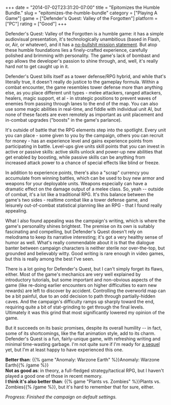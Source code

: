 +++
date = "2014-07-02T23:31:20-07:00"
title = "Epitomizes the Humble Bundle."
slug = "epitomizes-the-humble-bundle"
category = ["Playing A Game"]
game = ["Defender's Quest: Valley of the Forgotten"]
platform = ["PC"]
rating = ["Good"]
+++

Defender's Quest: Valley of the Forgotten is a humble game: it has a simple audiovisual presentation, it's technologically unambitious (based in Flash, or, Air, or whatever), and it has a <a href="http://www.defendersquest.com/1/?page=home">no-bullshit mission statement</a>.  But atop these humble foundations lies a finely-crafted experience, carefully polished and brimming with personality.  The game's lack of bombast and ego allows the developer's passion to shine through, and, well, it's really hard <i>not</i> to get caught up in it.

Defender's Quest bills itself as a tower defense/RPG hybrid, and while that's literally true, it doesn't really do justice to the gameplay formula.  Within a combat encounter, the game resembles tower defense more than anything else, as you place different unit types - melee attackers, ranged attackers, healers, magic support, et al - in strategic positions to prevent waves of enemies from passing through lanes to the end of the map.  You can also use some magic abilities in real-time, and fiddle with individual unit AI, but none of these facets are even remotely as important as unit placement and in-combat upgrades ("boosts" in the game's parlance).

It's outside of battle that the RPG elements step into the spotlight.  Every unit you can place - some given to you by the campaign, others you can recruit for money - has an experience level and gains experience points from participating in battle.  Level-ups give units skill points that you can invest in active or passive skills: active skills unlock and power-up new abilities that get enabled by boosting, while passive skills can be anything from increased attack power to a chance of special effects like blind or freeze.

In addition to experience points, there's also a "scrap" currency you accumulate from winning battles, which can be used to buy new armor and weapons for your deployable units.  Weapons especially can have a dramatic effect on the damage output of a melee class.  So, yeah -- outside of combat, it's a lot like a traditional RPG.  It's this balance between the game's two sides - realtime combat like a tower defense game, and leisurely out-of-combat statistical planning like an RPG - that I found really appealing.

What I also found appealing was the campaign's writing, which is where the game's personality shines brightest.  The premise on its own is suitably fascinating and compelling, but Defender's Quest doesn't rely on melodrama to keep its narrative interesting; it's got a very healthy sense of humor as well.  What's really commendable about it is that the dialogue banter between campaign characters is neither sterile nor over-the-top, but grounded and believably witty.  Good writing is rare enough in video games, but this is really among the best I've seen.

There is a lot going for Defender's Quest, but I can't simply forget its flaws, either.  Most of the game's mechanics are very well explained by introductory tutorials, but some important and non-obvious aspects of the game (like re-doing earlier encounters on higher difficulties to earn new rewards) are left to discover by accident.  Controlling the overworld map can be a bit painful, due to an odd decision to path through partially-hidden caves.  And the campaign's difficulty ramps up sharply toward the end, requiring quite a bit of stat-grinding to get through the final levels.  Ultimately it was this grind that most significantly lowered my opinion of the game.

But it succeeds on its basic promises, despite its overall humility -- in fact, some of its shortcomings, like the flat animation style, add to its charm.  Defender's Quest is a fun, fairly-unique game, with refreshing writing and minimal time-wasting garbage.  I'm not quite sure if I'm ready for <a href="http://www.defendersquest.com/2/">a sequel</a> yet, but I'm at least happy to have experienced this one.

<b>Better than</b>: {{% game "Anomaly: Warzone Earth" %}}Anomaly: Warzone Earth{{% /game %}}  
<b>Not as good as</b>: in theory, a full-fledged strategy/tactical RPG, but I haven't played a good one of those in recent memory.  
<b>I think it's also better than</b>: {{% game "Plants vs. Zombies" %}}Plants vs. Zombies{{% /game %}}, but it's hard to remember that for sure, either.

<i>Progress: Finished the campaign on default settings.</i>
